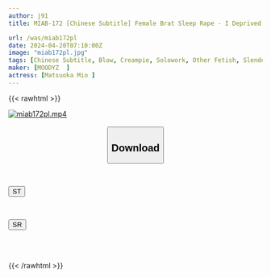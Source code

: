 ```yaml
---
author: j91
title: MIAB-172 [Chinese Subtitle] Female Brat Sleep Rape - I Deprived My Cheeky Niece Of Her Consciousness With Sleeping Pills, Bullied Her Defenseless Clit, And Used A Creampie Piston To Develop Her Hairless Pussy Over The Course Of A Year - Mio Matsuoka.

url: /was/miab172pl
date: 2024-04-20T07:10:00Z
image: "miab172pl.jpg"
tags: [Chinese Subtitle, Blow, Creampie, Solowork, Other Fetish, Slender, Toy	]
maker: [MOODYZ  ]
actress: [Matsuoka Mio ]
---
```



{{< rawhtml >}}

<div class="video" data-videoid="pjp4KDbrWDfr40L">
    <a href="javascript:;">
        <img src="/was/miab172pl/miab172pl.jpg" width="WIDTH" height="HEIGHT" alt="miab172pl.mp4" loading="lazy">
    </a>
</div>

<script type="text/javascript" src="https://j91.asia/asset/on-demand-st.js"></script>

<br>
  <link rel="stylesheet" href="https://j91.asia/asset/bs5.css">
  
  <center>
  <button class="btn btn-primary" type="button" data-bs-toggle="collapse" data-bs-target=".multi-collapse" aria-expanded="false" aria-controls="multiCollapseExample1 multiCollapseExample2"><h2>Download</h2></button></center>
</p>
<div class="row">
  <div class="col">
    <div class="collapse multi-collapse" id="multiCollapseExample1">
      <div class="card card-body">
	      	      <br>
<div class="buttons">  
<p><a href="https://streamtape.to/v/pjp4KDbrWDfr40L" target="_blank"><button class="btn-hover color-3"><i class="fa fa-download"></i> ST</button></a></p></div>
    </div>
  </div>
</div>
  <div class="col">
    <div class="collapse multi-collapse" id="multiCollapseExample2">
      <div class="card card-body">
	      <br>
<div class="buttons">
<p><a href="https://rubystm.com/w4qqaas6b0w3" target="_blank"><button class="btn-hover color-9"><i class="fa fa-download"></i> SR</button></a></p></div>
<br><br>
      </div>
    </div>
  </div>
</div>

{{< /rawhtml >}}